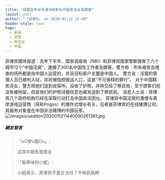 ```yaml
---
title: "菲警去年半年逮300多名中国卖淫女及嫖客"
layout: post
author: "「润青0」 on 2020-01-12 11:49"
header-style: text
tags:
  - 新闻
  - 菲警
  - 卖淫女
  - 中国
---
```


菲律宾媒体报道：去年下半年，国家调查局（NBI）和菲律宾国家警察搜查了六个城市12个“中国淫窝”，逮捕了300名中国性工作者及嫖客，警方称：所有被突击搜查的场所都是由中国人运营的，并且目标客户主要是中国人。
警方说：淫窝的管理人员已被判入狱，并将被指控贩运人口，这是“不可保释的罪行”。
对于中国籍卖淫女，警方把她们送到收容所，没收了护照，并转交给了移民局，至于嫖客们则没有被拘留，但是他们的护照详细信息也被发送到了移民局。
消息人士说：菲律宾几个政府机构已经在采取行动打击中国卖淫团伙。
菲律宾中国淫窝的激增与离岸游戏运营商（简称Pogos）的爆炸式增长有关，后者是菲律宾的在线赌博公司，其服务对象是在中国非法赌博的中国玩家。
<img src="http://images.feileyuan.com/images/ueditor/2020011211440000261381.jpg" title="/images/ueditor/2020011211440000261381.jpg" alt="/images/ueditor/2020011211440000261381.jpg">
<input type="hidden" value="菲乐园提供">

##### 網友發言 
> 「oO梦o魇Oo」:
> <p>这其中就有我朋友</p>

> 「香草味的小妮」:
> <p>小姐表示，菲律宾不是合法吗？干嘛抓我啊</p>


